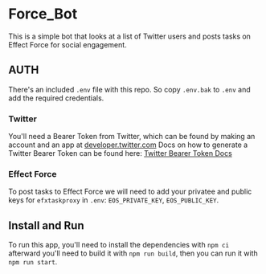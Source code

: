 # Force_Bot

This is a simple bot that looks at a list of Twitter users and posts tasks on Effect Force for social engagement.

## AUTH

There's an included `.env` file with this repo.
So copy `.env.bak` to `.env` and add the required credentials.

### Twitter

You'll need a Bearer Token from Twitter, which can be found by making an account and an app at [developer.twitter.com](https://developer.twitter.com)
Docs on how to generate a Twitter Bearer Token can be found here: [Twitter Bearer Token Docs](https://developer.twitter.com/en/docs/authentication/oauth-2-0/bearer-tokens)

### Effect Force

To post tasks to Effect Force we will need to add your privatee and public keys for `efxtaskproxy` in `.env`: `EOS_PRIVATE_KEY`, `EOS_PUBLIC_KEY`.

## Install and Run

To run this app, you'll need to install the dependencies with `npm ci` afterward you'll need to build it with `npm run build`, then you can run it with `npm run start`.

